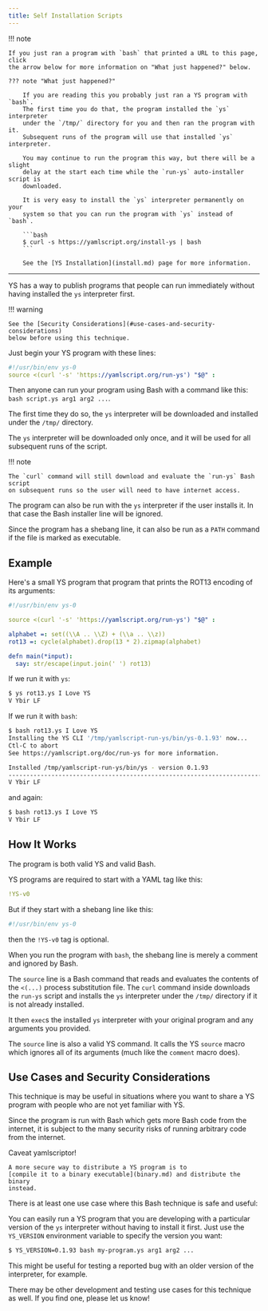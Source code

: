 ```yaml
---
title: Self Installation Scripts
---
```


!!! note

    If you just ran a program with `bash` that printed a URL to this page, click
    the arrow below for more information on "What just happened?" below.

    ??? note "What just happened?"

        If you are reading this you probably just ran a YS program with `bash`.
        The first time you do that, the program installed the `ys` interpreter
        under the `/tmp/` directory for you and then ran the program with it.
        Subsequent runs of the program will use that installed `ys` interpreter.

        You may continue to run the program this way, but there will be a slight
        delay at the start each time while the `run-ys` auto-installer script is
        downloaded.

        It is very easy to install the `ys` interpreter permanently on your
        system so that you can run the program with `ys` instead of `bash`.

        ```bash
        $ curl -s https://yamlscript.org/install-ys | bash
        ```

        See the [YS Installation](install.md) page for more information.

----

YS has a way to publish programs that people can run immediately without having
installed the `ys` interpreter first.

!!! warning

    See the [Security Considerations](#use-cases-and-security-considerations)
    below before using this technique.

Just begin your YS program with these lines:

```yaml
#!/usr/bin/env ys-0
source <(curl '-s' 'https://yamlscript.org/run-ys') "$@" :
```

Then anyone can run your program using Bash with a command like this:
`bash script.ys arg1 arg2 ...`.

The first time they do so, the `ys` interpreter will be downloaded and installed
under the `/tmp/` directory.

The `ys` interpreter will be downloaded only once, and it will be used for all
subsequent runs of the script.

!!! note

    The `curl` command will still download and evaluate the `run-ys` Bash script
    on subsequent runs so the user will need to have internet access.

The program can also be run with the `ys` interpreter if the user installs it.
In that case the Bash installer line will be ignored.

Since the program has a shebang line, it can also be run as a `PATH` command
if the file is marked as executable.


## Example

Here's a small YS program that program that prints the ROT13 encoding of its
arguments:

```yaml
#!/usr/bin/env ys-0

source <(curl '-s' 'https://yamlscript.org/run-ys') "$@" :

alphabet =: set((\\A .. \\Z) + (\\a .. \\z))
rot13 =: cycle(alphabet).drop(13 * 2).zipmap(alphabet)

defn main(*input):
  say: str/escape(input.join(' ') rot13)
```

If we run it with `ys`:

```bash
$ ys rot13.ys I Love YS
V Ybir LF
```

If we run it with `bash`:

```bash
$ bash rot13.ys I Love YS
Installing the YS CLI '/tmp/yamlscript-run-ys/bin/ys-0.1.93' now...
Ctl-C to abort
See https://yamlscript.org/doc/run-ys for more information.

Installed /tmp/yamlscript-run-ys/bin/ys - version 0.1.93
--------------------------------------------------------------------------------
V Ybir LF
```

and again:

```bash
$ bash rot13.ys I Love YS
V Ybir LF
```


## How It Works

The program is both valid YS and valid Bash.

YS programs are required to start with a YAML tag like this:

```yaml
!YS-v0
```

But if they start with a shebang line like this:

```yaml
#!/usr/bin/env ys-0
```

then the `!YS-v0` tag is optional.

When you run the program with `bash`, the shebang line is merely a comment and
ignored by Bash.

The `source` line is a Bash command that reads and evaluates the contents of the
`<(...)` process substitution file.
The `curl` command inside downloads the `run-ys` script and installs the `ys`
interpreter under the `/tmp/` directory if it is not already installed.

It then `exec`s the installed `ys` interpreter with your original program and
any arguments you provided.

The `source` line is also a valid YS command.
It calls the YS `source` macro which ignores all of its arguments (much like
the `comment` macro does).


## Use Cases and Security Considerations

This technique is may be useful in situations where you want to share a YS
program with people who are not yet familiar with YS.

Since the program is run with Bash which gets more Bash code from the internet,
it is subject to the many security risks of running arbitrary code from the
internet.

Caveat yamlscriptor!

    A more secure way to distribute a YS program is to
    [compile it to a binary executable](binary.md) and distribute the binary
    instead.

There is at least one use case where this Bash technique is safe and useful:

You can easily run a YS program that you are developing with a particular
version of the `ys` interpreter without having to install it first.
Just use the `YS_VERSION` environment variable to specify the version you want:

```bash
$ YS_VERSION=0.1.93 bash my-program.ys arg1 arg2 ...
```

This might be useful for testing a reported bug with an older version of the
interpreter, for example.

There may be other development and testing use cases for this technique as well.
If you find one, please let us know!
